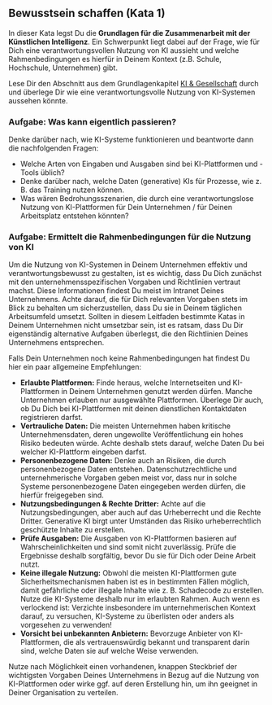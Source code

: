 ## Bewusstsein schaffen (Kata 1)

In dieser Kata legst Du die **Grundlagen für die Zusammenarbeit mit der Künstlichen Intelligenz**. Ein Schwerpunkt liegt dabei auf der Frage, wie für Dich eine verantwortungsvollen Nutzung von KI aussieht und welche Rahmenbedingungen es hierfür in Deinem Kontext (z.B. Schule, Hochschule, Unternehmen) gibt.

Lese Dir den Abschnitt aus dem Grundlagenkapitel [KI & Gesellschaft](1-9-ai-and-society.md) durch und überlege Dir wie eine verantwortungsvolle Nutzung von KI-Systemen aussehen könnte. 

### Aufgabe: Was kann eigentlich passieren?

Denke darüber nach, wie KI-Systeme funktionieren und beantworte dann die nachfolgenden Fragen:

- Welche Arten von Eingaben und Ausgaben sind bei KI-Plattformen und -Tools üblich?
- Denke darüber nach, welche Daten (generative) KIs für Prozesse, wie z. B. das Training nutzen können.
- Was wären Bedrohungsszenarien, die durch eine verantwortungslose Nutzung von KI-Plattformen für Dein Unternehmen / für Deinen Arbeitsplatz entstehen könnten?

### Aufgabe: Ermittelt die Rahmenbedingungen für die Nutzung von KI

Um die Nutzung von KI-Systemen in Deinem Unternehmen effektiv und verantwortungsbewusst zu gestalten, ist es wichtig, dass Du Dich zunächst mit den unternehmensspezifischen Vorgaben und Richtlinien vertraut machst. Diese Informationen findest Du meist im Intranet Deines Unternehmens. Achte darauf, die für Dich relevanten Vorgaben stets im Blick zu behalten um sicherzustellen, dass Du sie in Deinem täglichen Arbeitsumfeld umsetzt. Sollten in diesem Leitfaden bestimmte Katas in Deinem Unternehmen nicht umsetzbar sein, ist es ratsam, dass Du Dir eigenständig alternative Aufgaben überlegst, die den Richtlinien Deines Unternehmens entsprechen.

Falls Dein Unternehmen noch keine Rahmenbedingungen hat findest Du hier ein paar allgemeine Empfehlungen:

- **Erlaubte Plattformen:** Finde heraus, welche Internetseiten und KI-Plattformen in Deinem Unternehmen genutzt werden dürfen. Manche Unternehmen erlauben nur ausgewählte Plattformen. Überlege Dir auch, ob Du Dich bei KI-Plattformen mit deinen dienstlichen Kontaktdaten registrieren darfst.
- **Vertrauliche Daten:** Die meisten Unternehmen haben kritische Unternehmensdaten, deren ungewollte Veröffentlichung ein hohes Risiko bedeuten würde. Achte deshalb stets darauf, welche Daten Du bei welcher KI-Plattform eingeben darfst.
- **Personenbezogene Daten:** Denke auch an Risiken, die durch personenbezogene Daten entstehen. Datenschutzrechtliche und unternehmerische Vorgaben geben meist vor, dass nur in solche Systeme personenbezogene Daten eingegeben werden dürfen, die hierfür freigegeben sind.
- **Nutzungsbedingungen & Rechte Dritter:** Achte auf die Nutzungsbedingungen, aber auch auf das Urheberrecht und die Rechte Dritter. Generative KI birgt unter Umständen das Risiko urheberrechtlich geschützte Inhalte zu erstellen.
- **Prüfe Ausgaben:** Die Ausgaben von KI-Plattformen basieren auf Wahrscheinlichkeiten und sind somit nicht zuverlässig. Prüfe die Ergebnisse deshalb sorgfältig, bevor Du sie für Dich oder Deine Arbeit nutzt.
- **Keine illegale Nutzung:** Obwohl die meisten KI-Plattformen gute Sicherheitsmechanismen haben ist es in bestimmten Fällen möglich, damit gefährliche oder illegale Inhalte wie z. B. Schadecode zu erstellen. Nutze die KI-Systeme deshalb nur im erlaubten Rahmen. Auch wenn es verlockend ist: Verzichte insbesondere im unternehmerischen Kontext darauf, zu versuchen, KI-Systeme zu überlisten oder anders als vorgesehen zu verwenden!
- **Vorsicht bei unbekannten Anbietern:** Bevorzuge Anbieter von KI-Plattformen, die als vertrauenswürdig bekannt und transparent darin sind, welche Daten sie auf welche Weise verwenden.

Nutze nach Möglichkeit einen vorhandenen, knappen Steckbrief der wichtigsten Vorgaben Deines Unternehmens in Bezug auf die Nutzung von KI-Plattformen oder wirke ggf. auf deren Erstellung hin, um ihn geeignet in Deiner Organisation zu verteilen.
